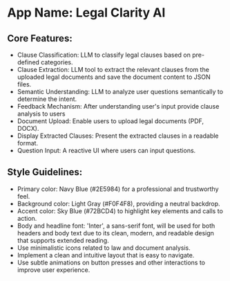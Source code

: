 # **App Name**: Legal Clarity AI

## Core Features:

- Clause Classification: LLM to classify legal clauses based on pre-defined categories.
- Clause Extraction: LLM tool to extract the relevant clauses from the uploaded legal documents and save the document content to JSON files.
- Semantic Understanding: LLM to analyze user questions semantically to determine the intent.
- Feedback Mechanism: After understanding user's input provide clause analysis to users
- Document Upload: Enable users to upload legal documents (PDF, DOCX).
- Display Extracted Clauses: Present the extracted clauses in a readable format.
- Question Input: A reactive UI where users can input questions.

## Style Guidelines:

- Primary color: Navy Blue (#2E5984) for a professional and trustworthy feel.
- Background color: Light Gray (#F0F4F8), providing a neutral backdrop.
- Accent color: Sky Blue (#72BCD4) to highlight key elements and calls to action.
- Body and headline font: 'Inter', a sans-serif font, will be used for both headers and body text due to its clean, modern, and readable design that supports extended reading.
- Use minimalistic icons related to law and document analysis.
- Implement a clean and intuitive layout that is easy to navigate.
- Use subtle animations on button presses and other interactions to improve user experience.